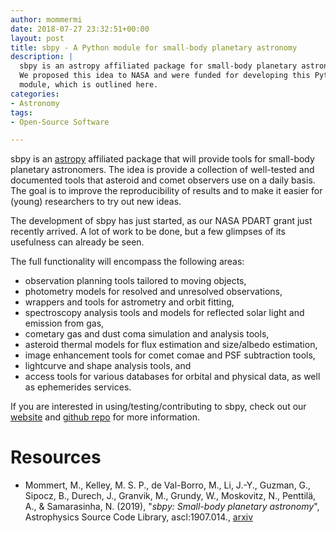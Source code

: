 ```yaml
---
author: mommermi
date: 2018-07-27 23:32:51+00:00
layout: post
title: sbpy - A Python module for small-body planetary astronomy
description: |
  sbpy is an astropy affiliated package for small-body planetary astronomers.
  We proposed this idea to NASA and were funded for developing this Python
  module, which is outlined here.
categories:
- Astronomy
tags:
- Open-Source Software

---
```



sbpy is an [astropy](http://astropy.org) affiliated package that will provide tools for small-body planetary astronomers. The idea is provide a collection of well-tested and documented tools that asteroid and comet observers use on a daily basis. The goal is to improve the reproducibility of results and to make it easier for (young) researchers to try out new ideas.

The development of sbpy has just started, as our NASA PDART grant just recently arrived. A lot of work to be done, but a few glimpses of its usefulness can already be seen.

The full functionality will encompass the following areas:
	
  * observation planning tools tailored to moving objects,
  * photometry models for resolved and unresolved observations,
  * wrappers and tools for astrometry and orbit fitting,
  * spectroscopy analysis tools and models for reflected solar light and emission from gas,
  * cometary gas and dust coma simulation and analysis tools,
  * asteroid thermal models for flux estimation and size/albedo estimation,
  * image enhancement tools for comet comae and PSF subtraction tools,
  * lightcurve and shape analysis tools, and
  * access tools for various databases for orbital and physical data, as well as ephemerides services.


If you are interested in using/testing/contributing to sbpy, check out our [website](http://sbpy.org) and [github repo](https://github.com/NASA-Planetary-Science/sbpy) for more information.

# Resources

* Mommert, M., Kelley, M. S. P., de Val-Borro, M., Li, J.-Y., Guzman, G., Sipocz, B., Durech, J., Granvik, M., Grundy, W., Moskovitz, N., Penttilä, A., & Samarasinha, N. (2019), "*sbpy: Small-body planetary astronomy*", Astrophysics Source Code Library, ascl:1907.014., [arxiv](http://arxiv.org/abs/ascl:1907.014)